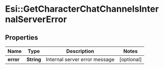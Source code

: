 # Esi::GetCharacterChatChannelsInternalServerError

## Properties
Name | Type | Description | Notes
------------ | ------------- | ------------- | -------------
**error** | **String** | Internal server error message | [optional] 


